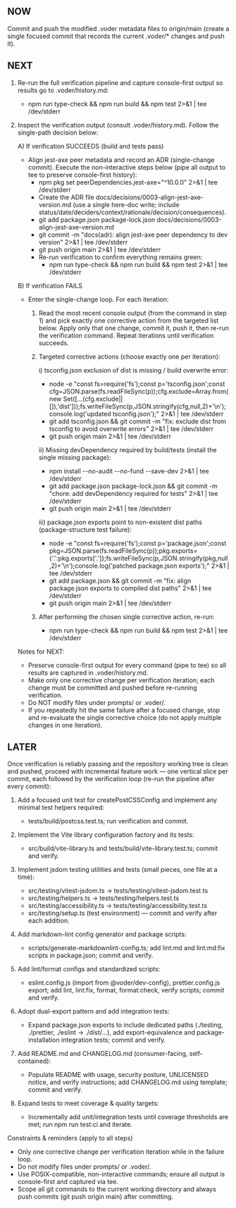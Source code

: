 ## NOW

Commit and push the modified .voder metadata files to origin/main (create a single focused commit that records the current .voder/* changes and push it).

## NEXT

1) Re-run the full verification pipeline and capture console-first output so results go to .voder/history.md:
   - npm run type-check && npm run build && npm test 2>&1 | tee /dev/stderr

2) Inspect the verification output (consult .voder/history.md). Follow the single-path decision below:

   A) If verification SUCCEEDS (build and tests pass)
   - Align jest-axe peer metadata and record an ADR (single-change commit). Execute the non-interactive steps below (pipe all output to tee to preserve console-first history):
     - npm pkg set peerDependencies.jest-axe="^10.0.0" 2>&1 | tee /dev/stderr
     - Create the ADR file docs/decisions/0003-align-jest-axe-version.md (use a single here-doc write; include status/date/deciders/context/rationale/decision/consequences).
     - git add package.json package-lock.json docs/decisions/0003-align-jest-axe-version.md
     - git commit -m "docs(adr): align jest-axe peer dependency to dev version" 2>&1 | tee /dev/stderr
     - git push origin main 2>&1 | tee /dev/stderr
     - Re-run verification to confirm everything remains green:
       - npm run type-check && npm run build && npm test 2>&1 | tee /dev/stderr

   B) If verification FAILS
   - Enter the single-change loop. For each iteration:
     1. Read the most recent console output (from the command in step 1) and pick exactly one corrective action from the targeted list below. Apply only that one change, commit it, push it, then re-run the verification command. Repeat iterations until verification succeeds.
     2. Targeted corrective actions (choose exactly one per iteration):

        i) tsconfig.json exclusion of dist is missing / build overwrite error:
           - node -e "const fs=require('fs');const p='tsconfig.json';const cfg=JSON.parse(fs.readFileSync(p));cfg.exclude=Array.from(new Set([...(cfg.exclude||[]),'dist']));fs.writeFileSync(p,JSON.stringify(cfg,null,2)+'\n');console.log('updated tsconfig.json');" 2>&1 | tee /dev/stderr
           - git add tsconfig.json && git commit -m "fix: exclude dist from tsconfig to avoid overwrite errors" 2>&1 | tee /dev/stderr
           - git push origin main 2>&1 | tee /dev/stderr

        ii) Missing devDependency required by build/tests (install the single missing package):
           - npm install --no-audit --no-fund --save-dev <package-name> 2>&1 | tee /dev/stderr
           - git add package.json package-lock.json && git commit -m "chore: add devDependency <package-name> required for tests" 2>&1 | tee /dev/stderr
           - git push origin main 2>&1 | tee /dev/stderr

        iii) package.json exports point to non-existent dist paths (package-structure test failure):
           - node -e "const fs=require('fs');const p='package.json';const pkg=JSON.parse(fs.readFileSync(p));pkg.exports={'.':pkg.exports['.']};fs.writeFileSync(p,JSON.stringify(pkg,null,2)+'\n');console.log('patched package.json exports');" 2>&1 | tee /dev/stderr
           - git add package.json && git commit -m "fix: align package.json exports to compiled dist paths" 2>&1 | tee /dev/stderr
           - git push origin main 2>&1 | tee /dev/stderr

     3. After performing the chosen single corrective action, re-run:
        - npm run type-check && npm run build && npm test 2>&1 | tee /dev/stderr

   Notes for NEXT:
   - Preserve console-first output for every command (pipe to tee) so all results are captured in .voder/history.md.
   - Make only one corrective change per verification iteration; each change must be committed and pushed before re-running verification.
   - Do NOT modify files under prompts/ or .voder/.
   - If you repeatedly hit the same failure after a focused change, stop and re-evaluate the single corrective choice (do not apply multiple changes in one iteration).

## LATER

Once verification is reliably passing and the repository working tree is clean and pushed, proceed with incremental feature work — one vertical slice per commit, each followed by the verification loop (re-run the pipeline after every commit):

1. Add a focused unit test for createPostCSSConfig and implement any minimal test helpers required:
   - tests/build/postcss.test.ts; run verification and commit.

2. Implement the Vite library configuration factory and its tests:
   - src/build/vite-library.ts and tests/build/vite-library.test.ts; commit and verify.

3. Implement jsdom testing utilities and tests (small pieces, one file at a time):
   - src/testing/vitest-jsdom.ts → tests/testing/vitest-jsdom.test.ts
   - src/testing/helpers.ts → tests/testing/helpers.test.ts
   - src/testing/accessibility.ts → tests/testing/accessibility.test.ts
   - src/testing/setup.ts (test environment) — commit and verify after each addition.

4. Add markdown-lint config generator and package scripts:
   - scripts/generate-markdownlint-config.ts; add lint:md and lint:md:fix scripts in package.json; commit and verify.

5. Add lint/format configs and standardized scripts:
   - eslint.config.js (import from @voder/dev-config), prettier.config.js export; add lint, lint:fix, format, format:check, verify scripts; commit and verify.

6. Adopt dual-export pattern and add integration tests:
   - Expand package.json exports to include dedicated paths (./testing, ./prettier, ./eslint → ./dist/...), add export-equivalence and package-installation integration tests; commit and verify.

7. Add README.md and CHANGELOG.md (consumer-facing, self-contained):
   - Populate README with usage, security posture, UNLICENSED notice, and verify instructions; add CHANGELOG.md using template; commit and verify.

8. Expand tests to meet coverage & quality targets:
   - Incrementally add unit/integration tests until coverage thresholds are met; run npm run test:ci and iterate.

Constraints & reminders (apply to all steps)
- Only one corrective change per verification iteration while in the failure loop.
- Do not modify files under prompts/ or .voder/.
- Use POSIX-compatible, non-interactive commands; ensure all output is console-first and captured via tee.
- Scope all git commands to the current working directory and always push commits (git push origin main) after committing.